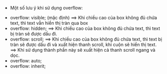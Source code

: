 - Một số lưu ý khi sử dụng overflow:
+ overflow: visible; (mặc định) ==> Khi chiều cao của box không đủ chứa text, thì text vẫn hiển thị tràn qua box
+ overflow: hidden; ==> Khi chiều cao của box không đủ chứa text, thì text bị tràn sẽ được dấu đi.
+ overflow: scroll; ==> Khi chiều cao của box không đủ chứa text, 
                        thì text bị tràn sẽ được dấu đi và xuất hiện thanh   scroll, khi cuộn sẽ hiển thị text.
                    ==> Khi sử dụng thành phần này sẽ xuất hiện cả thanh scroll ngang và dọc.
+ overflow: auto;   
+ overflow: inherit;
